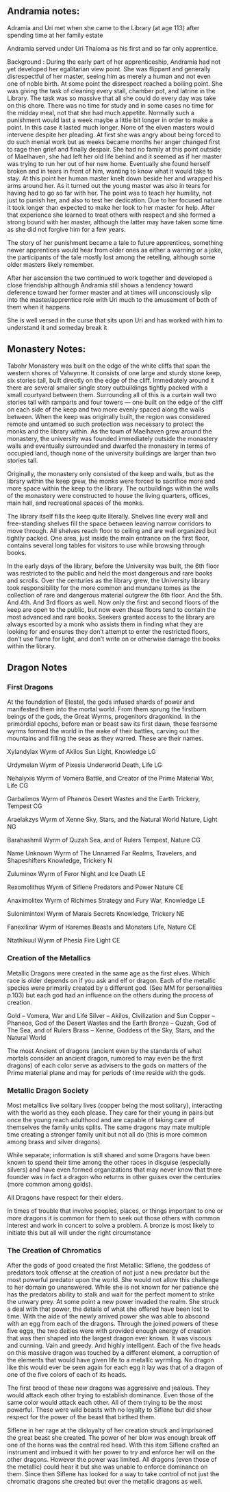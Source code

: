 <!-- TITLE: Home -->
<!-- SUBTITLE: A quick summary of Home -->

## Andramia notes:
Adramia and Uri met when she came to the Library (at age 113) after spending time at her family estate

Andramia served under Uri Thaloma as his first and so far only apprentice.

Background :
During the early part of her apprenticeship, Andramia had not yet developed her egalitarian view point. She was flippant and generally disrespectful of her master, seeing him as merely a human and not even one of noble birth. At some point the disrespect reached a boiling point. She was giving the task of cleaning every stall, chamber pot, and latrine in the Library. The task was so massive that all she could do every day was take on this chore. There was no time for study and in some cases no time for the midday meal, not that she had much appetite. Normally such a punishment would last a week maybe a little bit longer in order to make a point. In this case it lasted much longer. None of the elven masters would intervene despite her pleading. At first she was angry about being forced to do such menial work but as weeks became months her anger changed first to rage then grief and finally despair. She had no family at this point outside of Maelhaven, she had left her old life behind and it seemed as if her master was trying to run her out of her new home. Eventually she found herself broken and in tears in front of him, wanting to know what it would take to stay. At this point her human master knelt down beside her and wrapped his arms around her. As it turned out the young master was also in tears for having had to go so far with her. The point was to teach her humility, not just to punish her, and also to test her dedication. Due to her focused nature it took longer than expected to make her look to her master for help. After that experience she learned to treat others with respect and she formed a strong bound with her master, although the latter may have taken some time as she did not forgive him for a few years.

The story of her punishment became a tale to future apprentices, something newer apprentices would hear from older ones as either a warning or a joke, the participants of the tale mostly lost among the retelling, although some older masters likely remember.

After her ascension the two continued to work together and developed a close friendship although Andramia still shows a tendency toward deference toward her former master and at times will unconsciously slip into the master/apprentice role with Uri much to the amusement of both of them when it happens

She is well versed in the curse that sits upon Uri and has worked with him to understand it and someday break it

## Monastery Notes:
Tabohr Monastery was built on the edge of the white cliffs that span the western shores of Valwynne. It consists of one large and sturdy stone keep, six stories tall, built directly on the edge of the cliff. Immediately around it there are several smaller single story outbuildings tightly packed with a small courtyard between them. Surrounding all of this is a curtain wall two stories tall with ramparts and four towers — one built on the edge of the cliff on each side of the keep and two more evenly spaced along the walls between. When the keep was originally built, the region was considered remote and untamed so such protection was necessary to protect the monks and the library within. As the town of Maelhaven grew around the monastery, the university was founded immediately outside the monastery walls and eventually surrounded and dwarfed the monastery in terms of occupied land, though none of the university buildings are larger than two stories tall.

Originally, the monastery only consisted of the keep and walls, but as the library within the keep grew, the monks were forced to sacrifice more and more space within the keep to the library. The outbuildings within the walls of the monastery were constructed to house the living quarters, offices, main hall, and recreational spaces of the monks.

The library itself fills the keep quite literally. Shelves line every wall and free-standing shelves fill the space between leaving narrow corridors to move through. All shelves reach floor to ceiling and are well organized but tightly packed. One area, just inside the main entrance on the first floor, contains several long tables for visitors to use while browsing through books.

In the early days of the library, before the University was built, the 6th floor was restricted to the public and held the most dangerous and rare books and scrolls. Over the centuries as the library grew, the University library took responsibility for the more common and mundane tomes as the collection of rare and dangerous material outgrew the 6th floor. And the 5th. And 4th. And 3rd floors as well. Now only the first and second floors of the keep are open to the public, but now even these floors tend to contain the most advanced and rare books. Seekers granted access to the library are always escorted by a monk who assists them in finding what they are looking for and ensures they don’t attempt to enter the restricted floors, don’t use flame for light, and don’t write on or otherwise damage the books within the library.

## Dragon Notes
### First Dragons
At the foundation of Elestel, the gods infused shards of power and manifested them into the mortal world. From them sprung the firstborn beings of the gods, the Great Wyrms, progenitors dragonkind. In the primordial epochs, before man or beast saw its first dawn, these fearsome wyrms formed the world in the wake of their battles, carving out the mountains and filling the seas as they warred. These are their names.

Xylandylax Wyrm of Akilos 
Sun Light, Knowledge LG

Urdymelan Wyrm of Pixesis 
Underworld Death, Life LG

Nehalyxis Wyrm of Vomera 
Battle, and Creator of the Prime Material War, Life CG

Garbalimos Wyrm of Phaneos 
Desert Wastes and the Earth Trickery, Tempest CG

Araelakzys Wyrm of Xenne 
Sky, Stars, and the Natural World Nature, Light NG

Barahashmil Wyrm of Quzah 
Sea, and of Rulers Tempest, Nature CG

Name Unknown Wyrm of The Unnamed
Far Realms, Travelers, and Shapeshifters Knowledge, Trickery N

Zuluminox Wyrm of Feror 
Night and Ice Death LE

Rexomolithus Wyrm of Siflene 
Predators and Power Nature CE

Anaximolitex Wyrm of Richimes 
Strategy and Fury War, Knowledge LE

Sulonimintoxl Wyrm of Marais
Secrets Knowledge, Trickery NE

Fanexilinar Wyrm of Haremes
Beasts and Monsters Life, Nature CE

Ntathikuul Wyrm of Phesia
Fire Light CE

### Creation of the Metallics
Metallic Dragons were created in the same age as the first elves. Which race is older depends on if you ask and elf or dragon. Each of the metallic species were primarily created by a different god. (See MM for personalities p.103) but each god had an influence on the others during the process of creation.

Gold – Vomera, War and Life
Silver – Akilos, Civilization and Sun
Copper – Phaneos, God of the Desert Wastes and the Earth
Bronze – Quzah, God of The Sea, and of Rulers
Brass – Xenne, Goddess of the Sky, Stars, and the Natural World

The most Ancient of dragons (ancient even by the standards of what mortals consider an ancient dragon, rumored to may even be the first dragons) of each color serve as advisers to the gods on matters of the Prime material plane and may for periods of time reside with the gods.

### Metallic Dragon Society
Most metallics live solitary lives (copper being the most solitary), interacting with the world as they each please. They care for their young in pairs but once the young reach adulthood and are capable of taking care of themselves the family units splits. The same dragons may mate multiple time creating a stronger family unit but not all do (this is more common among brass and silver dragons).

While separate; information is still shared and some Dragons have been known to spend their time among the other races in disguise (especially silvers) and have even formed organizations that may never know that there founder was in fact a dragon who returns in other guises over the centuries (more common among golds).

All Dragons have respect for their elders.

In times of trouble that involve peoples, places, or things important to one or more dragons it is common for them to seek out those others with common interest and work in concert to solve a problem. A bronze is most likely to initiate this but all will under the right circumstance

### The Creation of Chromatics
After the gods of good created the first Metallic: Siflene, the goddess of predators took offense at the creation of not just a new predator but the most powerful predator upon the world. She would not allow this challenge to her domain go unanswered. While she is not known for her patience she has the predators ability to stalk and wait for the perfect moment to strike the unwary prey. At some point a new power invaded the realm. She struck a deal with that power, the details of what she offered have been lost to time. With the aide of the newly arrived power she was able to abscond with an egg from each of the dragons. Through the joined powers of these five eggs, the two deities were with provided enough energy of creation that was then shaped into the largest dragon ever known. It was viscous and cunning. Vain and greedy. And highly intelligent. Each of the five heads on this massive dragon was touched by a different element, a corruption of the elements that would have given life to a metallic wyrmling. No dragon like this would ever be seen again for each egg it lay was that of a dragon of one of the five colors of each of its heads.

The first brood of these new dragons was aggressive and jealous. They would attack each other trying to establish dominance. Even those of the same color would attack each other. All of them trying to be the most powerful. These were wild beasts with no loyalty to Siflene but did show respect for the power of the beast that birthed them.

Siflene in her rage at the disloyalty of her creation struck and imprisoned the great beast she created. The power of her blow was enough break off one of the horns was the central red head. With this item Siflene crafted an instrument and imbued it with her power to try and enforce her will on the other dragons. However the power was limited. All dragons (even those of the metallic) could hear it but she was unable to enforce dominance on them. Since then Siflene has looked for a way to take control of not just the chromatic dragons she created but over the metallic dragons as well.
